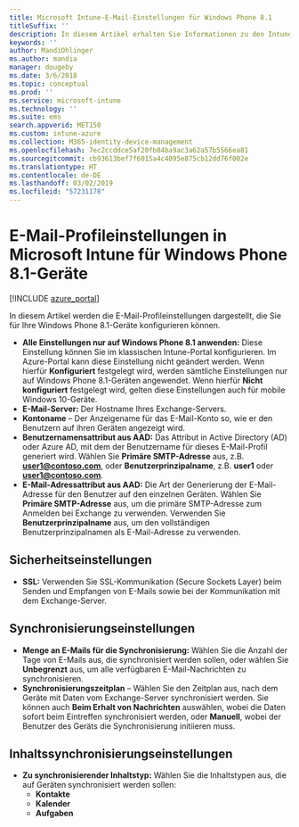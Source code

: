 ```yaml
---
title: Microsoft Intune-E-Mail-Einstellungen für Windows Phone 8.1
titleSuffix: ''
description: In diesem Artikel erhalten Sie Informationen zu den Intune-Einstellungen, die Sie zum Konfigurieren von E-Mail-Verbindungen auf Windows Phone 8.1-Geräten verwenden können.
keywords: ''
author: MandiOhlinger
ms.author: mandia
manager: dougeby
ms.date: 3/6/2018
ms.topic: conceptual
ms.prod: ''
ms.service: microsoft-intune
ms.technology: ''
ms.suite: ems
search.appverid: MET150
ms.custom: intune-azure
ms.collection: M365-identity-device-management
ms.openlocfilehash: 7ec2ccddce5af20fb84ba9ac3a62a57b5566ea81
ms.sourcegitcommit: cb93613bef7f6015a4c4095e875cb12dd76f002e
ms.translationtype: HT
ms.contentlocale: de-DE
ms.lasthandoff: 03/02/2019
ms.locfileid: "57231178"
---
```

# <a name="email-profile-settings-in-microsoft-intune-for-devices-running-windows-phone-81"></a>E-Mail-Profileinstellungen in Microsoft Intune für Windows Phone 8.1-Geräte

[!INCLUDE [azure_portal](./includes/azure_portal.md)]

In diesem Artikel werden die E-Mail-Profileinstellungen dargestellt, die Sie für Ihre Windows Phone 8.1-Geräte konfigurieren können.


- **Alle Einstellungen nur auf Windows Phone 8.1 anwenden:** Diese Einstellung können Sie im klassischen Intune-Portal konfigurieren. Im Azure-Portal kann diese Einstellung nicht geändert werden. Wenn hierfür **Konfiguriert** festgelegt wird, werden sämtliche Einstellungen nur auf Windows Phone 8.1-Geräten angewendet. Wenn hierfür **Nicht konfiguriert** festgelegt wird, gelten diese Einstellungen auch für mobile Windows 10-Geräte.
- **E-Mail-Server:** Der Hostname Ihres Exchange-Servers.
- **Kontoname** – Der Anzeigename für das E-Mail-Konto so, wie er den Benutzern auf ihren Geräten angezeigt wird.
- **Benutzernamensattribut aus AAD:** Das Attribut in Active Directory (AD) oder Azure AD, mit dem der Benutzername für dieses E-Mail-Profil generiert wird. Wählen Sie **Primäre SMTP-Adresse** aus, z.B. **user1@contoso.com**, oder **Benutzerprinzipalname**, z.B. **user1** oder **user1@contoso.com**.
- **E-Mail-Adressattribut aus AAD:** Die Art der Generierung der E-Mail-Adresse für den Benutzer auf den einzelnen Geräten. Wählen Sie **Primäre SMTP-Adresse** aus, um die primäre SMTP-Adresse zum Anmelden bei Exchange zu verwenden. Verwenden Sie **Benutzerprinzipalname** aus, um den vollständigen Benutzerprinzipalnamen als E-Mail-Adresse zu verwenden.


## <a name="security-settings"></a>Sicherheitseinstellungen

- **SSL:** Verwenden Sie SSL-Kommunikation (Secure Sockets Layer) beim Senden und Empfangen von E-Mails sowie bei der Kommunikation mit dem Exchange-Server.



## <a name="synchronization-settings"></a>Synchronisierungseinstellungen

- **Menge an E-Mails für die Synchronisierung:** Wählen Sie die Anzahl der Tage von E-Mails aus, die synchronisiert werden sollen, oder wählen Sie **Unbegrenzt** aus, um alle verfügbaren E-Mail-Nachrichten zu synchronisieren.
- **Synchronisierungszeitplan** – Wählen Sie den Zeitplan aus, nach dem Geräte mit Daten vom Exchange-Server synchronisiert werden. Sie können auch **Beim Erhalt von Nachrichten** auswählen, wobei die Daten sofort beim Eintreffen synchronisiert werden, oder **Manuell**, wobei der Benutzer des Geräts die Synchronisierung initiieren muss.

## <a name="content-sync-settings"></a>Inhaltssynchronisierungseinstellungen

- **Zu synchronisierender Inhaltstyp:** Wählen Sie die Inhaltstypen aus, die auf Geräten synchronisiert werden sollen:
    - **Kontakte**
    - **Kalender**
    - **Aufgaben**
